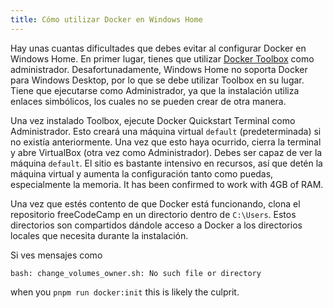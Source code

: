 ```yaml
---
title: Cómo utilizar Docker en Windows Home
---
```


Hay unas cuantas dificultades que debes evitar al configurar Docker en Windows Home. En primer lugar, tienes que utilizar [Docker Toolbox](https://docs.docker.com/toolbox/toolbox_install_windows/) como administrador. Desafortunadamente, Windows Home no soporta Docker para Windows Desktop, por lo que se debe utilizar Toolbox en su lugar. Tiene que ejecutarse como Administrador, ya que la instalación utiliza enlaces simbólicos, los cuales no se pueden crear de otra manera.

Una vez instalado Toolbox, ejecute Docker Quickstart Terminal como Administrador. Esto creará una máquina virtual `default` (predeterminada) si no existía anteriormente. Una vez que esto haya ocurrido, cierra la terminal y abre VirtualBox (otra vez como Administrador). Debes ser capaz de ver la máquina `default`. El sitio es bastante intensivo en recursos, así que detén la máquina virtual y aumenta la configuración tanto como puedas, especialmente la memoria. It has been confirmed to work with 4GB of RAM.

Una vez que estés contento de que Docker está funcionando, clona el repositorio freeCodeCamp en un directorio dentro de `C:\Users`. Estos directorios son compartidos dándole acceso a Docker a los directorios locales que necesita durante la instalación.

Si ves mensajes como

```shell
bash: change_volumes_owner.sh: No such file or directory
```

when you `pnpm run docker:init` this is likely the culprit.
